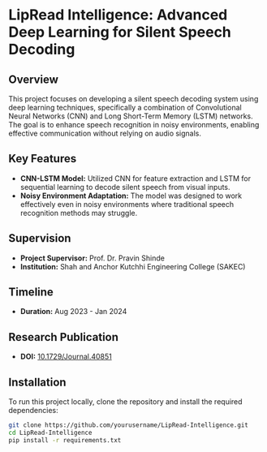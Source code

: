# LipRead Intelligence: Advanced Deep Learning for Silent Speech Decoding

## Overview
This project focuses on developing a silent speech decoding system using deep learning techniques, specifically a combination of Convolutional Neural Networks (CNN) and Long Short-Term Memory (LSTM) networks. The goal is to enhance speech recognition in noisy environments, enabling effective communication without relying on audio signals.

## Key Features
- **CNN-LSTM Model:** Utilized CNN for feature extraction and LSTM for sequential learning to decode silent speech from visual inputs.
- **Noisy Environment Adaptation:** The model was designed to work effectively even in noisy environments where traditional speech recognition methods may struggle.
  
## Supervision
- **Project Supervisor:** Prof. Dr. Pravin Shinde
- **Institution:** Shah and Anchor Kutchhi Engineering College (SAKEC)

## Timeline
- **Duration:** Aug 2023 - Jan 2024

## Research Publication
- **DOI:** [10.1729/Journal.40851](http://doi.one/10.1729/Journal.40851)

## Installation
To run this project locally, clone the repository and install the required dependencies:
```bash
git clone https://github.com/yourusername/LipRead-Intelligence.git
cd LipRead-Intelligence
pip install -r requirements.txt
